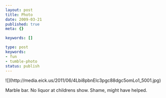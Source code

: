 ```yaml
---
layout: post
title: Photo
date: 2009-03-21
published: true
meta: {}

keywords: []

type: post
keywords:
- fun
- tumble-photo
status: publish
---
```

<div class="figure">            ![](http://media.eick.us/2011/06/4Lbi8pbnElc3pgc88dgc5omLo1_5001.jpg)        </div>

Marble bar. No liquor at childrens show. Shame, might have helped.

